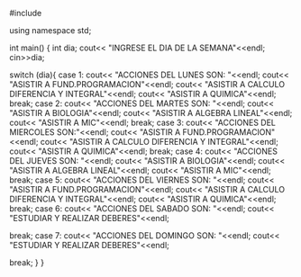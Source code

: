 #include <iostream>

using namespace std;

int main()
{
int dia;
cout<< "INGRESE EL DIA DE LA SEMANA"<<endl;
cin>>dia;

switch (dia){
case 1:
cout<< "ACCIONES DEL LUNES SON: "<<endl;
cout<< "ASISTIR A FUND.PROGRAMACION"<<endl;
cout<< "ASISTIR A CALCULO DIFERENCIA Y INTEGRAL"<<endl;
cout<< "ASISTIR A QUIMICA"<<endl;
break;
case 2:
cout<< "ACCIONES DEL MARTES SON: "<<endl;
cout<< "ASISTIR A BIOLOGIA"<<endl;
cout<< "ASISTIR A ALGEBRA LINEAL"<<endl;
cout<< "ASISTIR A MIC"<<endl;
break;
case 3:
cout<< "ACCIONES DEL MIERCOLES SON:"<<endl;
cout<< "ASISTIR A FUND.PROGRAMACION"<<endl;
cout<< "ASISTIR A CALCULO DIFERENCIA Y INTEGRAL"<<endl;
cout<< "ASISTIR A QUIMICA"<<endl;
break;
case 4:
cout<< "ACCIONES DEL JUEVES SON: "<<endl;
cout<< "ASISTIR A BIOLOGIA"<<endl;
cout<< "ASISTIR A ALGEBRA LINEAL"<<endl;
cout<< "ASISTIR A MIC"<<endl;
break;
case 5:
cout<< "ACCIONES DEL VIERNES SON: "<<endl;
cout<< "ASISTIR A FUND.PROGRAMACION"<<endl;
cout<< "ASISTIR A CALCULO DIFERENCIA Y INTEGRAL"<<endl;
cout<< "ASISTIR A QUIMICA"<<endl;
break;
case 6:
cout<< "ACCIONES DEL SABADO SON: "<<endl;
cout<< "ESTUDIAR Y REALIZAR DEBERES"<<endl;

break;
case 7:
cout<< "ACCIONES DEL DOMINGO SON: "<<endl;
cout<< "ESTUDIAR Y REALIZAR DEBERES"<<endl;

break;
    }
}
